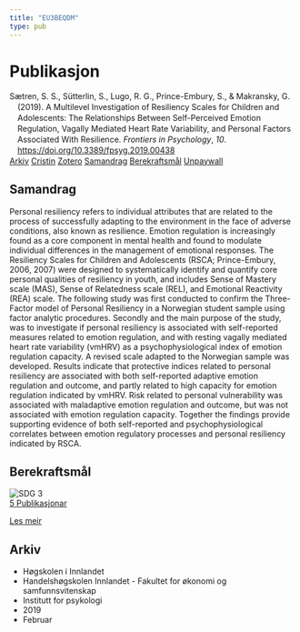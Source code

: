```yaml
---
title: "EU3BEQDM"
type: pub
---
```

<h1>Publikasjon</h1>
<article id="csl-bib-container-EU3BEQDM" class="csl-bib-container">
  <div class="csl-bib-body" style="line-height: 1.35; padding-left: 1em; text-indent:-1em;">
  <div class="csl-entry">S&#xE6;tren, S. S., S&#xFC;tterlin, S., Lugo, R. G., Prince-Embury, S., &amp; Makransky, G. (2019). A Multilevel Investigation of Resiliency Scales for Children and Adolescents: The Relationships Between Self-Perceived Emotion Regulation, Vagally Mediated Heart Rate Variability, and Personal Factors Associated With Resilience. <i>Frontiers in Psychology</i>, <i>10</i>. <a href="https://doi.org/10.3389/fpsyg.2019.00438">https://doi.org/10.3389/fpsyg.2019.00438</a></div>
</div>
  <div class="csl-bib-buttons">
    <a href="#taxonomy-article-EU3BEQDM" class="csl-bib-button">Arkiv</a>
    <a href="https://app.cristin.no/results/show.jsf?id=1677262" alt="Cristin URL" class="csl-bib-button">Cristin</a>
    <a href="http://zotero.org/groups/5402882/items/EU3BEQDM" alt="Zotero URL" class="csl-bib-button">Zotero</a>
    <a href="#abstract-article-EU3BEQDM" class="csl-bib-button">Samandrag</a>
    <a href="#sdg-article-EU3BEQDM" class="csl-bib-button">Berekraftsmål</a>
    <a href="https://www.frontiersin.org/articles/10.3389/fpsyg.2019.00438/pdf" class="csl-bib-button">Unpaywall</a>
  </div>
  <div id="csl-bib-meta-container-EU3BEQDM"></div>
</article>
<div id="csl-bib-meta-EU3BEQDM" class="csl-bib-meta">
  <article id="abstract-article-EU3BEQDM" class="abstract-article">
    <h1>Samandrag</h1>
    Personal resiliency refers to individual attributes that are related to the process of successfully adapting to the environment in the face of adverse conditions, also known as resilience. Emotion regulation is increasingly found as a core component in mental health and found to modulate individual differences in the management of emotional responses. The Resiliency Scales for Children and Adolescents (RSCA; Prince-Embury, 2006, 2007) were designed to systematically identify and quantify core personal qualities of resiliency in youth, and includes Sense of Mastery scale (MAS), Sense of Relatedness scale (REL), and Emotional Reactivity (REA) scale. The following study was first conducted to confirm the Three-Factor model of Personal Resiliency in a Norwegian student sample using factor analytic procedures. Secondly and the main purpose of the study, was to investigate if personal resiliency is associated with self-reported measures related to emotion regulation, and with resting vagally mediated heart rate variability (vmHRV) as a psychophysiological index of emotion regulation capacity. A revised scale adapted to the Norwegian sample was developed. Results indicate that protective indices related to personal resiliency are associated with both self-reported adaptive emotion regulation and outcome, and partly related to high capacity for emotion regulation indicated by vmHRV. Risk related to personal vulnerability was associated with maladaptive emotion regulation and outcome, but was not associated with emotion regulation capacity. Together the findings provide supporting evidence of both self-reported and psychophysiological correlates between emotion regulatory processes and personal resiliency indicated by RSCA.
  </article>
  <article id="sdg-article-EU3BEQDM" class="sdg-article">
    <h1>Berekraftsmål</h1>
    <div class="sdg-container"><div id="sdg3" class="sdg"> <img src="{{< params subfolder >}}images/sdg/sdg03_no.png" class="image" alt="SDG 3"> <div class="sdg-overlay"> <a href="{{< params subfolder >}}no/archive/?sdg=3#archive" class="sdg-publication-count"><span>5</span> Publikasjonar</a> <p><a href="NA" class="sdg-read-more">Les meir</a></p> </div> </div></div>
  </article>
  <article id="taxonomy-article-EU3BEQDM" class="taxonomy-article">
    <h1>Arkiv</h1>
    <ul>
      <li>Høgskolen i Innlandet</li>
      <li>Handelshøgskolen Innlandet - Fakultet for økonomi og samfunnsvitenskap</li>
      <li>Institutt for psykologi</li>
      <li>2019</li>
      <li>Februar</li>
    </ul>
  </article>
</div>
